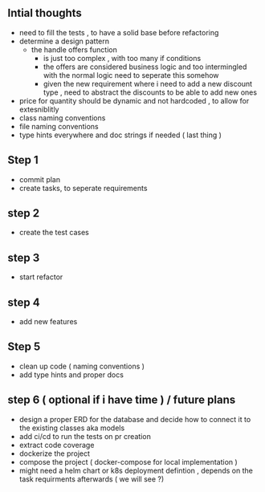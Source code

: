## Intial thoughts 
 - need to fill the tests , to have a solid base before refactoring 
 - determine a design pattern
   - the handle offers function
     - is just too complex , with too many if conditions
     - the offers are considered business logic and too intermingled with the normal logic need to seperate this somehow 
     - given the new requirement where i need to add a new discount type , need to abstract the discounts to be able to add new ones
 - price for quantity should be dynamic and not hardcoded , to allow for extesniblitly
 - class naming conventions 
 - file naming conventions 
 - type hints everywhere and doc strings if needed ( last thing )

## Step 1
 - commit plan 
 - create tasks, to seperate requirements

## step 2 
 - create the test cases 

## step 3 
 - start refactor 

## step 4 
 - add new features

## Step 5 
 - clean up code ( naming conventions )
 - add type hints and proper docs 

## step 6 ( optional if i have time ) / future plans  
 - design a proper ERD for the database and decide how to connect it to the existing classes aka models 
 - add ci/cd to run the tests on pr creation 
 - extract code coverage 
 - dockerize the project
 - compose the project ( docker-compose for local implementation )
 - might need a helm chart or k8s deployment defintion , depends on the task requirments afterwards ( we will see ?)
